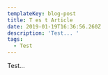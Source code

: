 ```yaml
---
templateKey: blog-post
title: T es t Article
date: 2019-01-19T16:36:56.260Z
description: 'Test... '
tags:
  - Test
---
```

Test...
